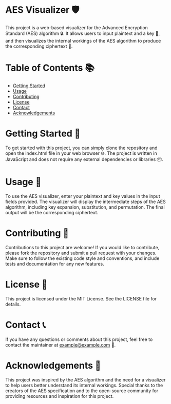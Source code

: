 # AES Visualizer 🛡️
This project is a web-based visualizer for the Advanced Encryption Standard (AES) algorithm 🔒. It allows users to input plaintext and a key 🔑, and then visualizes the internal workings of the AES algorithm to produce the corresponding ciphertext 📝.

# Table of Contents 📚
- [Getting Started](#getting-started-🚀])
- [Usage](#usage-🤖)
- [Contributing](#contributing)
- [License]()
- [Contact]()
- [Acknowledgements]()

# Getting Started 🚀
To get started with this project, you can simply clone the repository and open the index.html file in your web browser 🌐. The project is written in JavaScript and does not require any external dependencies or libraries 📦.

# Usage 🤖
To use the AES visualizer, enter your plaintext and key values in the input fields provided. The visualizer will display the intermediate steps of the AES algorithm, including key expansion, substitution, and permutation. The final output will be the corresponding ciphertext.

# Contributing 🤝
Contributions to this project are welcome! If you would like to contribute, please fork the repository and submit a pull request with your changes. Make sure to follow the existing code style and conventions, and include tests and documentation for any new features.

# License 📜
This project is licensed under the MIT License. See the LICENSE file for details.

# Contact 📞
If you have any questions or comments about this project, feel free to contact the maintainer at example@example.com 📧.

# Acknowledgements 👏
This project was inspired by the AES algorithm and the need for a visualizer to help users better understand its internal workings. Special thanks to the creators of the AES specification and to the open-source community for providing resources and inspiration for this project.
